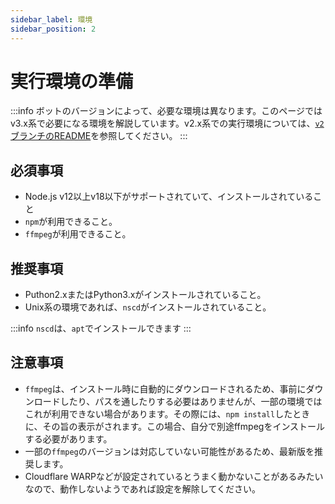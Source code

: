 ```yaml
---
sidebar_label: 環境
sidebar_position: 2
---
```


# 実行環境の準備

:::info
ボットのバージョンによって、必要な環境は異なります。このページではv3.x系で必要になる環境を解説しています。v2.x系での実行環境については、[`v2`ブランチのREADME](https://github.com/mtripg6666tdr/Discord-SimpleMusicBot/tree/v2#readme)を参照してください。
:::

## 必須事項
- Node.js v12以上v18以下がサポートされていて、インストールされていること  
- `npm`が利用できること。
- `ffmpeg`が利用できること。

## 推奨事項
- Puthon2.xまたはPython3.xがインストールされていること。
- Unix系の環境であれば、`nscd`がインストールされていること。

:::info
`nscd`は、`apt`でインストールできます
:::

## 注意事項
- `ffmpeg`は、インストール時に自動的にダウンロードされるため、事前にダウンロードしたり、パスを通したりする必要はありませんが、一部の環境ではこれが利用できない場合があります。その際には、`npm install`したときに、その旨の表示がされます。この場合、自分で別途ffmpegをインストールする必要があります。
- 一部の`ffmpeg`のバージョンは対応していない可能性があるため、最新版を推奨します。
- Cloudflare WARPなどが設定されているとうまく動かないことがあるみたいなので、動作しないようであれば設定を解除してください。

